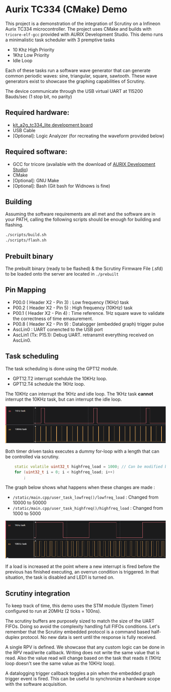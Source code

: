 
# Aurix TC334 (CMake) Demo

This project is a demonstration of the integration of Scrutiny on a Infineon Aurix TC334 microcontroller. The project uses CMake and builds with ``tricore-elf-gcc`` provided with AURIX Development Studio. This demo runs a minimalistic task scheduler with 3 premptive tasks 
 
 - 10 Khz High Priority
 - 1Khz Low Priority
 - Idle Loop

 Each of these tasks run a software wave generator that can generate common periodic waves: sine, triangular, square, sawtooth. These wave generators exist to showcase the graphing capabilities of Scrutiny.

 The device communicate through the USB virtual UART at 115200 Bauds/sec (1 stop bit, no parity)

## Required hardware:

 - [kit_a2g_tc334_lite development board](https://www.infineon.com/cms/en/product/evaluation-boards/kit_a2g_tc334_lite/)
 - USB Cable
 - \[Optional\]: Logic Analyzer (for recreating the waveform provided below)

## Required software:

 - GCC for tricore (available with the download of [AURIX Development Studio](https://www.infineon.com/cms/en/product/promopages/aurix-development-studio/))
 - CMake
 - \[Optional\]: GNU Make
 - \[Optional\]: Bash (Git bash for Widnows is fine)

## Building

Assuming the software requirements are all met and the software are in your PATH, calling the following scripts should be enough for building and flashing.

```bash
./scripts/build.sh
./scripts/flash.sh
```

## Prebuilt binary

The prebuilt binary (ready to be flashed) & the Scrutiny Firmware File (.sfd) to be loaded onto the server are located in ``./prebuilt``

## Pin Mapping

 -  P00.0 ( Header X2 - Pin 3) : Low frequency (1KHz) task
 -  P00.2 ( Header X2 - Pin 5) : High frequency (10KHz) task
 -  P00.1 ( Header X2 - Pin 4) : Time reference. 1Hz square wave to validate the correctness of time emasurement.
 -  P00.8 ( Header X2 - Pin 9) : Datalogger (embedded graph) trigger pulse
 -  AscLin0 : UART conencted to the USB port
 -  AscLin1 (Tx: P15.1): Debug UART. retransmit everything received on AscLin0. 


## Task scheduling

The task scheduling is done using the GPT12 module. 

- GPT12.T2 interrupt scehdule the 10KHz loop. 
- GPT12.T4 schedule the 1KHz loop. 

The 10KHz can interrupt the 1KHz and idle loop. The 1KHz task **cannot** interrupt the 10KHz task, but can interrupt the idle loop.

![Tasks Timing](images/tasks-timing.png)

Both timer driven tasks executes a dummy for-loop with a length that can be controlled via scrutiny. 

```c++
    static volatile uint32_t highfreq_load = 1000; // Can be modified by scrutiny
    for (uint32_t i = 0; i < highfreq_load; i++)
        ;
```

The graph below shows what happens when these changes are made : 

 - ``/static/main.cpp/user_task_lowfreq()/lowfreq_load`` : Changed from 10000 to 50000
 - ``/static/main.cpp/user_task_highfreq()/highfreq_load`` : Changed from 1000 to 5000

![Tasks Timing](images/tasks-timing-loaded.png)

If a load is increased at the point where a new interrupt is fired before the previous has finished executing, an overrun condition is triggered. In that situation, the task is disabled and LED1 is turned on.

## Scrutiny integration

To keep track of time, this demo uses the STM module (System Timer) configured to run at 20MHz (2 ticks = 100ns).

The scrutiny buffers are purposely sized to match the size of the UART FIFOs. Doing so avoid the complexity handling full FIFOs conditions. Let's remember that the Scrutiny embedded protocol is a command based half-duplex protocol. No new data is sent until the response is fully received.

A single RPV is defined. We showcase that any custom logic can be done in the RPV read/write callback. Writing does not write the same value that is read. Also the value read will change based on the task that reads it (1KHz loop doesn't see the same value as the 10KHz loop).

A datalogging trigger callback toggles a pin when the embedded graph trigger event is fired. This can be useful to synchronize a hardware scope with the software acquisition. 

